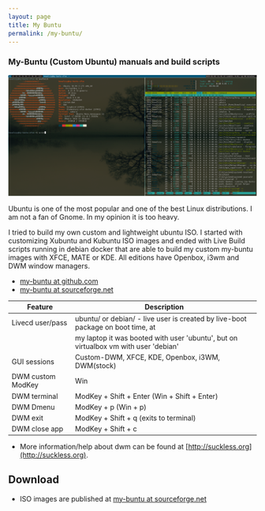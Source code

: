 ```yaml
---
layout: page
title: My Buntu 
permalink: /my-buntu/
---
```


### My-Buntu (Custom Ubuntu) manuals and build scripts

![My Buntu DWM screenshot](/assets/images/my-buntu-dwm-2020-01-02-114211_1920x934_scrot.png)


Ubuntu is one of the most popular and one of the best Linux distributions.
I am not a fan of Gnome. In my opinion it is too heavy. 

I tried to build my own custom and lightweight ubuntu ISO. I started with customizing Xubuntu and Kubuntu ISO images and ended with Live Build scripts running in debian docker that are able to build my custom my-buntu images with XFCE, MATE or KDE. All editions have Openbox, i3wm and DWM window managers. 

* [my-buntu at github.com](https://github.com/jacekkowalczyk82/my-buntu) 
* [my-buntu at sourceforge.net](https://sourceforge.net/projects/my-buntu/)



|Feature           |Description                                                                         |
|------------------|------------------------------------------------------------------------------------|
|Livecd user/pass  |ubuntu/    or debian/   - live user is created by live-boot package on boot time, at|
|                  |my laptop it was booted with user 'ubuntu', but on virtualbox vm with user 'debian' |
|GUI sessions      |Custom-DWM, XFCE, KDE, Openbox, i3WM, DWM(stock)                                    |
|DWM custom ModKey |Win                                                                                 |
|DWM terminal      |ModKey + Shift + Enter (Win + Shift + Enter)                                        |
|DWM Dmenu         |ModKey + p (Win + p)                                                                |
|DWM exit          |ModKey + Shift + q (exits to terminal)                                              |
|DWM close app     |ModKey + Shift + c                                                                  |

* More information/help about dwm can be found at [http://suckless.org](http://suckless.org).

## Download

* ISO images are published at [my-buntu at sourceforge.net](https://sourceforge.net/projects/my-buntu/)


